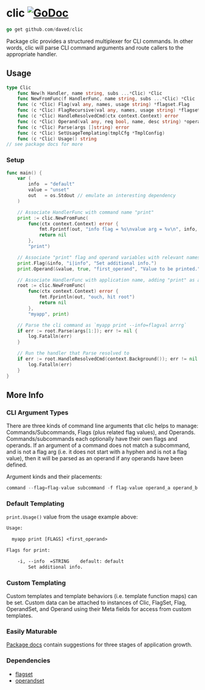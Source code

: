 # clic [![GoDoc](https://pkg.go.dev/badge/github.com/daved/clic.svg)](https://pkg.go.dev/github.com/daved/clic)

```go
go get github.com/daved/clic
```

Package clic provides a structured multiplexer for CLI commands. In other words, clic will parse CLI
command arguments and route callers to the appropriate handler.

## Usage

```go
type Clic
    func New(h Handler, name string, subs ...*Clic) *Clic
    func NewFromFunc(f HandlerFunc, name string, subs ...*Clic) *Clic
    func (c *Clic) Flag(val any, names, usage string) *flagset.Flag
    func (c *Clic) FlagRecursive(val any, names, usage string) *flagset.Flag
    func (c *Clic) HandleResolvedCmd(ctx context.Context) error
    func (c *Clic) Operand(val any, req bool, name, desc string) *operandset.Operand
    func (c *Clic) Parse(args []string) error
    func (c *Clic) SetUsageTemplating(tmplCfg *TmplConfig)
    func (c *Clic) Usage() string
// see package docs for more
```

### Setup

```go
func main() {
    var (
        info  = "default"
        value = "unset"
        out   = os.Stdout // emulate an interesting dependency
    )

    // Associate HandlerFunc with command name "print"
    print := clic.NewFromFunc(
        func(ctx context.Context) error {
            fmt.Fprintf(out, "info flag = %s\nvalue arg = %v\n", info, value)
            return nil
        },
        "print")

    // Associate "print" flag and operand variables with relevant names
    print.Flag(&info, "i|info", "Set additional info.")
    print.Operand(&value, true, "first_operand", "Value to be printed.")

    // Associate HandlerFunc with application name, adding "print" as a subcommand
    root := clic.NewFromFunc(
        func(ctx context.Context) error {
            fmt.Fprintln(out, "ouch, hit root")
            return nil
        },
        "myapp", print)

    // Parse the cli command as `myapp print --info=flagval arrrg`
    if err := root.Parse(args[1:]); err != nil {
        log.Fatalln(err)
    }

    // Run the handler that Parse resolved to
    if err := root.HandleResolvedCmd(context.Background()); err != nil {
        log.Fatalln(err)
    }
}
```

## More Info

### CLI Argument Types

There are three kinds of command line arguments that clic helps to manage: Commands/Subcommands,
Flags (plus related flag values), and Operands. Commands/subcommands each optionally have their own
flags and operands. If an argument of a command does not match a subcommand, and is not a flag arg
(i.e. it does not start with a hyphen and is not a flag value), then it will be parsed as an operand
if any operands have been defined.

Argument kinds and their placements:

```go
command --flag=flag-value subcommand -f flag-value operand_a operand_b
```

### Default Templating

`print.Usage()` value from the usage example above:

```txt
Usage:

  myapp print [FLAGS] <first_operand>

Flags for print:

    -i, --info  =STRING    default: default
        Set additional info.
```

### Custom Templating

Custom templates and template behaviors (i.e. template function maps) can be set. Custom data can be
attached to instances of Clic, FlagSet, Flag, OperandSet, and Operand using their Meta fields for
access from custom templates.

### Easily Maturable

[Package docs](https://pkg.go.dev/github.com/daved/clic) contain suggestions for three stages of
application growth.

### Dependencies

- [flagset](https://github.com/daved/flagset)
- [operandset](https://github.com/daved/operandset)
